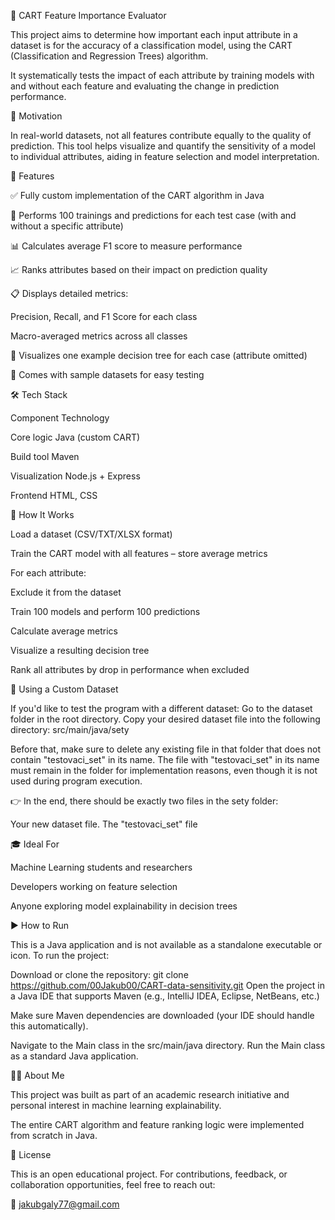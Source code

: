 🌳 CART Feature Importance Evaluator

This project aims to determine how important each input attribute in a dataset is for the accuracy of a classification model, using the CART (Classification and Regression Trees) algorithm.

It systematically tests the impact of each attribute by training models with and without each feature and evaluating the change in prediction performance.

🧠 Motivation

In real-world datasets, not all features contribute equally to the quality of prediction. This tool helps visualize and quantify the sensitivity of a model to individual attributes, aiding in feature selection and model interpretation.

🚀 Features

✅ Fully custom implementation of the CART algorithm in Java

🔄 Performs 100 trainings and predictions for each test case (with and without a specific attribute)

📊 Calculates average F1 score to measure performance

📈 Ranks attributes based on their impact on prediction quality

📋 Displays detailed metrics:

Precision, Recall, and F1 Score for each class

Macro-averaged metrics across all classes

🌳 Visualizes one example decision tree for each case (attribute omitted)

🧪 Comes with sample datasets for easy testing

🛠 Tech Stack

Component	Technology

Core logic	Java (custom CART)

Build tool	Maven

Visualization	Node.js + Express

Frontend	HTML, CSS

🧪 How It Works

Load a dataset (CSV/TXT/XLSX format)

Train the CART model with all features – store average metrics

For each attribute:

Exclude it from the dataset

Train 100 models and perform 100 predictions

Calculate average metrics

Visualize a resulting decision tree

Rank all attributes by drop in performance when excluded

📂 Using a Custom Dataset

If you'd like to test the program with a different dataset: Go to the dataset folder in the root directory. Copy your desired dataset file into the following directory: src/main/java/sety

Before that, make sure to delete any existing file in that folder that does not contain "testovaci_set" in its name. The file with "testovaci_set" in its name must remain in the folder for implementation reasons, even though it is not used during program execution.

👉 In the end, there should be exactly two files in the sety folder:

Your new dataset file. The "testovaci_set" file

🎓 Ideal For

Machine Learning students and researchers

Developers working on feature selection

Anyone exploring model explainability in decision trees


▶️ How to Run

This is a Java application and is not available as a standalone executable or icon. To run the project:

Download or clone the repository: git clone https://github.com/00Jakub00/CART-data-sensitivity.git Open the project in a Java IDE that supports Maven (e.g., IntelliJ IDEA, Eclipse, NetBeans, etc.)

Make sure Maven dependencies are downloaded (your IDE should handle this automatically).

Navigate to the Main class in the src/main/java directory. Run the Main class as a standard Java application.

👨‍💻 About Me

This project was built as part of an academic research initiative and personal interest in machine learning explainability.

The entire CART algorithm and feature ranking logic were implemented from scratch in Java.

📄 License

This is an open educational project. For contributions, feedback, or collaboration opportunities, feel free to reach out:

📧 jakubgaly77@gmail.com

